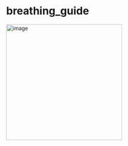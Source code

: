 # breathing_guide

<img width="311" alt="image" src="https://github.com/user-attachments/assets/2434cb09-0294-4af1-95a8-5861c87d3767" />
